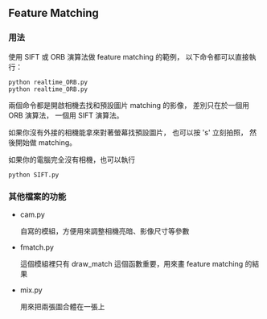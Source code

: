 ## Feature Matching

### 用法

使用 SIFT 或 ORB 演算法做 feature matching 的範例，
以下命令都可以直接執行：

	python realtime_ORB.py
	python realtime_ORB.py

兩個命令都是開啟相機去找和預設圖片 matching 的影像，
差別只在於一個用 ORB 演算法，
一個用 SIFT 演算法。

如果你沒有外接的相機能拿來對著螢幕找預設圖片，
也可以按 's' 立刻拍照，
然後開始做 matching。

如果你的電腦完全沒有相機，也可以執行

	python SIFT.py



### 其他檔案的功能


- cam.py

	自寫的模組，方便用來調整相機亮暗、影像尺寸等參數

- fmatch.py
	
	這個模組裡只有 draw_match 這個函數重要，用來畫 feature matching 的結果

- mix.py

	用來把兩張圖合體在一張上